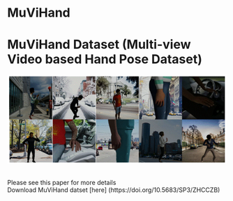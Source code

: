 # MuViHand
 # **MuViHand Dataset** (**Mu**lti-view **Vi**deo based **Hand** Pose Dataset)
<p align="center">
  <img src="3D.gif" alt="animated" />
</p>
<br /> 
Please see this paper for more details <br /> 
Download MuViHand datset [here] (https://doi.org/10.5683/SP3/ZHCCZB)
<br /> 


